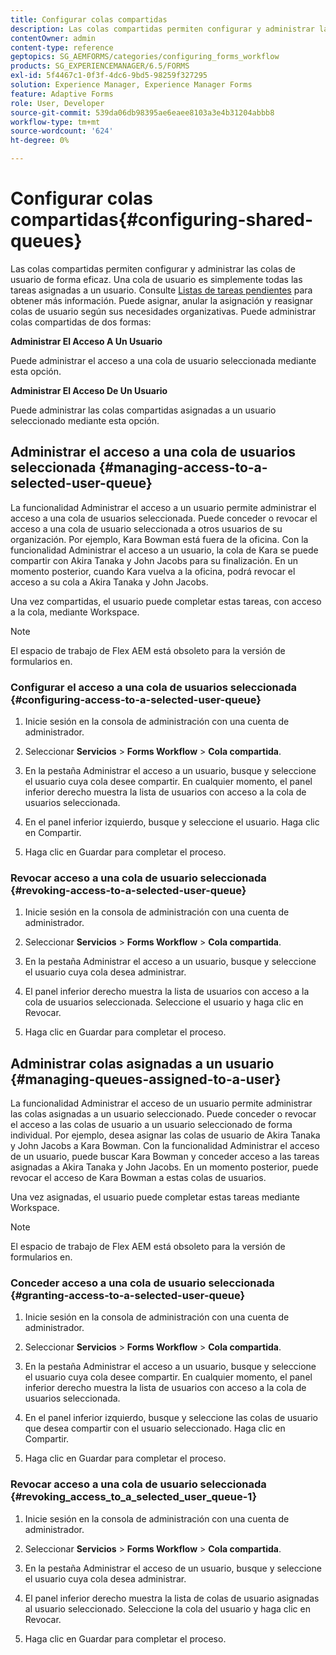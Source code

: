 ```yaml
---
title: Configurar colas compartidas
description: Las colas compartidas permiten configurar y administrar las colas de usuario de forma eficaz. Obtenga información sobre cómo configurar colas compartidas.
contentOwner: admin
content-type: reference
geptopics: SG_AEMFORMS/categories/configuring_forms_workflow
products: SG_EXPERIENCEMANAGER/6.5/FORMS
exl-id: 5f4467c1-0f3f-4dc6-9bd5-98259f327295
solution: Experience Manager, Experience Manager Forms
feature: Adaptive Forms
role: User, Developer
source-git-commit: 539da06db98395ae6eaee8103a3e4b31204abbb8
workflow-type: tm+mt
source-wordcount: '624'
ht-degree: 0%

---
```


# Configurar colas compartidas{#configuring-shared-queues}

Las colas compartidas permiten configurar y administrar las colas de usuario de forma eficaz. Una cola de usuario es simplemente todas las tareas asignadas a un usuario. Consulte [Listas de tareas pendientes](https://help.adobe.com/en_US/livecycle/11.0/WorkspaceHelp/WS92d06802c76abadb-2b6ab502126beb6ba2f-7ffc.2.html) para obtener más información. Puede asignar, anular la asignación y reasignar colas de usuario según sus necesidades organizativas. Puede administrar colas compartidas de dos formas:

**Administrar El Acceso A Un Usuario**

Puede administrar el acceso a una cola de usuario seleccionada mediante esta opción.

**Administrar El Acceso De Un Usuario**

Puede administrar las colas compartidas asignadas a un usuario seleccionado mediante esta opción.

## Administrar el acceso a una cola de usuarios seleccionada {#managing-access-to-a-selected-user-queue}

La funcionalidad Administrar el acceso a un usuario permite administrar el acceso a una cola de usuarios seleccionada. Puede conceder o revocar el acceso a una cola de usuario seleccionada a otros usuarios de su organización. Por ejemplo, Kara Bowman está fuera de la oficina. Con la funcionalidad Administrar el acceso a un usuario, la cola de Kara se puede compartir con Akira Tanaka y John Jacobs para su finalización. En un momento posterior, cuando Kara vuelva a la oficina, podrá revocar el acceso a su cola a Akira Tanaka y John Jacobs.

Una vez compartidas, el usuario puede completar estas tareas, con acceso a la cola, mediante Workspace.

>[!NOTE]
>
>El espacio de trabajo de Flex AEM está obsoleto para la versión de formularios en.

### Configurar el acceso a una cola de usuarios seleccionada {#configuring-access-to-a-selected-user-queue}

1. Inicie sesión en la consola de administración con una cuenta de administrador.
1. Seleccionar **Servicios** > **Forms Workflow** > **Cola compartida**.

1. En la pestaña Administrar el acceso a un usuario, busque y seleccione el usuario cuya cola desee compartir. En cualquier momento, el panel inferior derecho muestra la lista de usuarios con acceso a la cola de usuarios seleccionada.
1. En el panel inferior izquierdo, busque y seleccione el usuario. Haga clic en Compartir.
1. Haga clic en Guardar para completar el proceso.

### Revocar acceso a una cola de usuario seleccionada {#revoking-access-to-a-selected-user-queue}

1. Inicie sesión en la consola de administración con una cuenta de administrador.
1. Seleccionar **Servicios** > **Forms Workflow** > **Cola compartida**.

1. En la pestaña Administrar el acceso a un usuario, busque y seleccione el usuario cuya cola desea administrar.
1. El panel inferior derecho muestra la lista de usuarios con acceso a la cola de usuarios seleccionada. Seleccione el usuario y haga clic en Revocar.
1. Haga clic en Guardar para completar el proceso.

## Administrar colas asignadas a un usuario {#managing-queues-assigned-to-a-user}

La funcionalidad Administrar el acceso de un usuario permite administrar las colas asignadas a un usuario seleccionado. Puede conceder o revocar el acceso a las colas de usuario a un usuario seleccionado de forma individual. Por ejemplo, desea asignar las colas de usuario de Akira Tanaka y John Jacobs a Kara Bowman. Con la funcionalidad Administrar el acceso de un usuario, puede buscar Kara Bowman y conceder acceso a las tareas asignadas a Akira Tanaka y John Jacobs. En un momento posterior, puede revocar el acceso de Kara Bowman a estas colas de usuarios.

Una vez asignadas, el usuario puede completar estas tareas mediante Workspace.

>[!NOTE]
>
>El espacio de trabajo de Flex AEM está obsoleto para la versión de formularios en.

### Conceder acceso a una cola de usuario seleccionada {#granting-access-to-a-selected-user-queue}

1. Inicie sesión en la consola de administración con una cuenta de administrador.
1. Seleccionar **Servicios** > **Forms Workflow** > **Cola compartida**.

1. En la pestaña Administrar el acceso a un usuario, busque y seleccione el usuario cuya cola desee compartir. En cualquier momento, el panel inferior derecho muestra la lista de usuarios con acceso a la cola de usuarios seleccionada.
1. En el panel inferior izquierdo, busque y seleccione las colas de usuario que desea compartir con el usuario seleccionado. Haga clic en Compartir.
1. Haga clic en Guardar para completar el proceso.

### Revocar acceso a una cola de usuario seleccionada {#revoking_access_to_a_selected_user_queue-1}

1. Inicie sesión en la consola de administración con una cuenta de administrador.
1. Seleccionar **Servicios** > **Forms Workflow** > **Cola compartida**.

1. En la pestaña Administrar el acceso de un usuario, busque y seleccione el usuario cuya cola desea administrar.
1. El panel inferior derecho muestra la lista de colas de usuario asignadas al usuario seleccionado. Seleccione la cola del usuario y haga clic en Revocar.
1. Haga clic en Guardar para completar el proceso.
